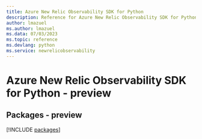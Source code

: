 ```yaml
---
title: Azure New Relic Observability SDK for Python
description: Reference for Azure New Relic Observability SDK for Python
author: lmazuel
ms.author: lmazuel
ms.data: 07/03/2023
ms.topic: reference
ms.devlang: python
ms.service: newrelicobservability
---
```

# Azure New Relic Observability SDK for Python - preview
## Packages - preview
[!INCLUDE [packages](new-relic-observability-index.md)]